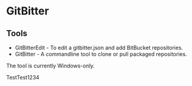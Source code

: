 # GitBitter

## Tools

* GitBitterEdit - To edit a gitbitter.json and add BitBucket repositories.
* GitBitter - A commandline tool to clone or pull packaged repositories.


The tool is currently Windows-only.


TestTest1234
